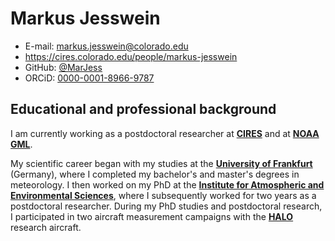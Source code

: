# Markus Jesswein

* E-mail: markus.jesswein@colorado.edu
* https://cires.colorado.edu/people/markus-jesswein
* GitHub: <a href="https://github.com/MarJess" target="_blank">@MarJess</a>
* ORCiD: <a href="https://orcid.org/0000-0001-8966-9787" target="_blank">0000-0001-8966-9787</a>


## Educational and professional background 

I am currently working as a postdoctoral researcher at <a href="https://cires.colorado.edu/" target="_blank">**CIRES**</a> and at <a href="https://gml.noaa.gov" target="_blank">**NOAA GML**</a>. 

My scientific career began with my studies at the <a href="https://www.goethe-university-frankfurt.de/en" target="_blank">**University of Frankfurt**</a> (Germany), where I completed my bachelor's and master's degrees in meteorology. 
I then worked on my PhD at the <a href="https://www.goethe-university-frankfurt.de/111525306/Institute_for_Atmospheric_and_Environmental_Sciences" target="_blank">**Institute for Atmospheric and Environmental Sciences**</a>, where I subsequently worked for two years as a postdoctoral researcher. During my PhD studies and postdoctoral research, I participated in two aircraft measurement campaigns with the <a href="https://www.dlr.de/en/research-and-transfer/projects-and-missions/halo-high-altitude-and-long-range-research-aircraft" target="_blank">**HALO**</a> research aircraft. 


